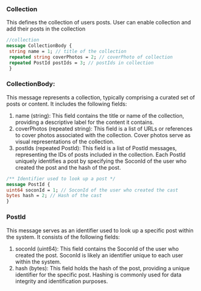 ### Collection 
This defines the collection of users posts. User can enable collection and add their posts in the collection

```protobuf
//collection
message CollectionBody {
 string name = 1; // title of the collection
 repeated string coverPhotos = 2; // coverPhoto of collection
 repeated PostId postIds = 3; // postIds in collection
 }
```
### CollectionBody:
This message represents a collection, typically comprising a curated set of posts or content. It includes the following fields:
1. name (string): This field contains the title or name of the collection, providing a descriptive label for the content it contains.
2. coverPhotos (repeated string): This field is a list of URLs or references to cover photos associated with the collection. Cover photos serve as visual representations of the collection.
3. postIds (repeated PostId): This field is a list of PostId messages, representing the IDs of posts included in the collection. Each PostId uniquely identifies a post by specifying the SoconId of the user who created the post and the hash of the post.


```protobuf
/** Identifier used to look up a post */
message PostId {
uint64 soconId = 1; // SoconId of the user who created the cast
bytes hash = 2; // Hash of the cast
}
```
### PostId
This message serves as an identifier used to look up a specific post within the system. It consists of the following fields:
1. soconId (uint64): This field contains the SoconId of the user who created the post. SoconId is likely an identifier unique to each user within the system.
2. hash (bytes): This field holds the hash of the post, providing a unique identifier for the specific post. Hashing is commonly used for data integrity and identification purposes.

<!-- <Add Code Snippet > -->